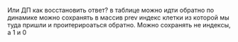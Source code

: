 Или ДП
как восстановить ответ?
в таблице 
можно идти обратно по динамике
можно сохранять в массив prev индекс клетки из которой мы туда пришли и проитерироаться обратно. Можно сохранять не индексы, а 1 и 0
 